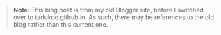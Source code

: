 > **Note**: This blog post is from my old Blogger site, before I switched over to tadukoo.github.io. As such, there may be references to the 
old blog rather than this current one.